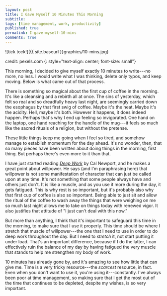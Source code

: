 ```yaml
---
layout: post
title: I Gave Myself 10 Minutes This Morning
subtitle:
tags: [time management, work, productivity]
published: true
permalink: I-gave-myself-10-mins
comments: true
---
```

![tick tock!]({{ site.baseurl }}graphics/10-mins.jpg)

credit: pexels.com
{: style="text-align: center; font-size: small"}


This morning, I decided to give myself exactly 10 minutes to write---no more, no less. I would write what I was thinking, delete only typos, and keep moving. Below is what came out of that process.

There is something so magical about the first cup of coffee in the morning. It's like a cleansing and a rebirth all at once. The sins of yesterday, which felt so real and so dreadfully heavy last night, are seemingly carried down the esophagus by that first swig of coffee. Maybe it's the heat. Maybe it's the acidity. Hell, maybe it's both. However it happens, it does indeed happen. Perhaps that's why I end up feeling so invigorated. One hand on the laptop, one hand reaching for the handle of the mug---it feels so much like the sacred rituals of a religion, but without the pretense.

These little things keep me going when I feel so tired, and somehow manage to establish momentum for the day ahead. It's no wonder, then, that so many pieces have been written about doing things in the morning, first thing. But perhaps there's even more to it than that.

<!--more-->

I have just started reading [*Deep Work*](http://calnewport.com/books/deep-work/) by Cal Newport, and he makes a great point about willpower. He says (and I'm paraphrasing here) that willpower is not some manifestation of character that can just be called upon at any time. It's not something that some people always have and others just don't. It is like a muscle, and as you use it more during the day, it gets fatigued. This is why rest is so important, but it's probably also why that first cup of coffee is also so important. Being able to just sit and allow the ritual of the coffee to wash away the things that were weighing on me so much last night allows me to take on things today with renewed vigor. It also justifies that attitude of "I just can't deal with this now."

But more than anything, I think that it's important to safeguard this time in the morning, to make sure that I use it properly. This time should be where I stretch that muscle of willpower---the one that I need to use in order to do deep work throughout the day. But I need to *stretch* it, not start putting it under load. That's an important difference, because if I do the latter, I can effectively ruin the balance of my day by having fatigued the very muscle that stands to help me strengthen my body of work.

10 minutes has already gone by, and it's amazing to see how little that can give me. Time is a very tricky resource---the *scarcest* resource, in fact. Even when you don't want to use it, you're using it---constantly. I've always been poor at time management, so making sure that I get the most out of the time that continues to be depleted, despite my wishes, is so very important.
